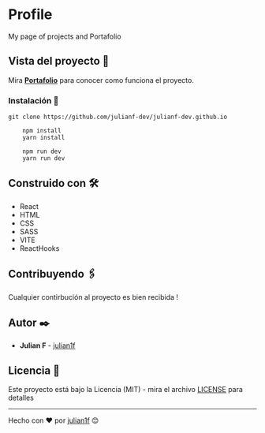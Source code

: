 # Profile

My page of projects and Portafolio

## Vista del proyecto 🚀

Mira **[Portafolio](https://julianf-dev.netlify.app/)** para conocer como funciona el proyecto.

### Instalación 🔧

```
git clone https://github.com/julianf-dev/julianf-dev.github.io
```

```
    npm install
    yarn install
```

```
    npm run dev
    yarn run dev
```

## Construido con 🛠️

- React
- HTML
- CSS
- SASS
- VITE
- ReactHooks

## Contribuyendo 🖇️

Cualquier contirbución al proyecto es bien recibida !

## Autor ✒️

- **Julian F** - [julian1f](https://github.com/julianf-dev)

## Licencia 📄

Este proyecto está bajo la Licencia (MIT) - mira el archivo [LICENSE](LICENSE) para detalles

---

Hecho con ❤️ por [julian1f](https://github.com/julianf-dev) 😊